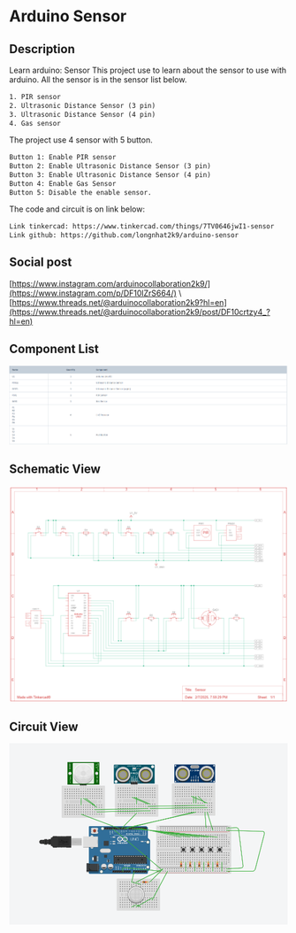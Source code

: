 # Arduino Sensor

## Description

Learn arduino: Sensor 
This project use to learn about the sensor to use with arduino. All the sensor is in the sensor list below.
```
1. PIR sensor
2. Ultrasonic Distance Sensor (3 pin)
3. Ultrasonic Distance Sensor (4 pin)
4. Gas sensor
```
The project use 4 sensor with 5 button.
```
Button 1: Enable PIR sensor
Button 2: Enable Ultrasonic Distance Sensor (3 pin)
Button 3: Enable Ultrasonic Distance Sensor (4 pin)
Button 4: Enable Gas Sensor
Button 5: Disable the enable sensor.
```
The code and circuit is on link below:
```
Link tinkercad: https://www.tinkercad.com/things/7TV0646jwI1-sensor
Link github: https://github.com/longnhat2k9/arduino-sensor
```

## Social post

[https://www.instagram.com/arduinocollaboration2k9/](https://www.instagram.com/p/DF10lZrS664/) \\
[https://www.threads.net/@arduinocollaboration2k9?hl=en](https://www.threads.net/@arduinocollaboration2k9/post/DF10crtzy4_?hl=en)

## Component List
<img src="component.png">

## Schematic View
<img src="schematic.png">

## Circuit View
<img src="circuit.png">
